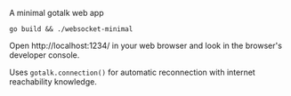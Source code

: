 A minimal gotalk web app

    go build && ./websocket-minimal

Open http://localhost:1234/ in your web browser and look in the browser's developer console.

Uses `gotalk.connection()` for automatic reconnection with internet reachability knowledge.
